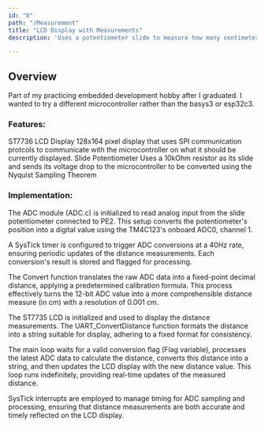 ```yaml
---
id: "8"
path: "/Measurement"
title: "LCD Display with Measurements"
description: 'Uses a potentiometer slide to measure how many centimeters have been moved from its starting position'

---
```

## Overview
Part of my practicing embedded development hobby after I graduated. I wanted to try a different microcontroller rather than the basys3 or esp32c3.
### Features:
ST7736 LCD Display
	128x164 pixel display that uses SPI communication protcols to communicate with the microcontroller on what it should be currently displayed.
Slide Potentiometer
	Uses a 10kOhm resistor as its slide and sends its voltage drop to the microcontroller to be converted using the Nyquist Sampling Theorem

### Implementation:
The ADC module (ADC.c) is initialized to read analog input from the slide potentiometer connected to PE2. This setup converts the potentiometer's position into a digital value using the TM4C123's onboard ADC0, channel 1.

A SysTick timer is configured to trigger ADC conversions at a 40Hz rate, ensuring periodic updates of the distance measurements. Each conversion's result is stored and flagged for processing.

The Convert function translates the raw ADC data into a fixed-point decimal distance, applying a predetermined calibration formula. This process effectively turns the 12-bit ADC value into a more comprehensible distance measure (in cm) with a resolution of 0.001 cm.

The ST7735 LCD is initialized and used to display the distance measurements. The UART_ConvertDistance function formats the distance into a string suitable for display, adhering to a fixed format for consistency.

The main loop waits for a valid conversion flag (Flag variable), processes the latest ADC data to calculate the distance, converts this distance into a string, and then updates the LCD display with the new distance value. This loop runs indefinitely, providing real-time updates of the measured distance.

SysTick interrupts are employed to manage timing for ADC sampling and processing, ensuring that distance measurements are both accurate and timely reflected on the LCD display.
